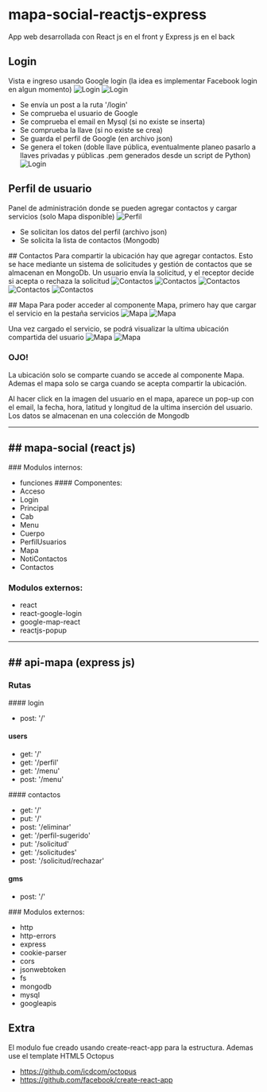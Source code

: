 # mapa-social-reactjs-express
App web desarrollada con React js en el front y Express js en el back

## Login
Vista e ingreso usando Google login (la idea es implementar Facebook login en algun momento)
![Login](./imagenes-mapa-social/login1.png)
![Login](./imagenes-mapa-social/login2.png)
- Se envía un post a la ruta '/login'
- Se comprueba el usuario de Google
- Se comprueba el email en Mysql (si no existe se inserta)
- Se comprueba la llave (si no existe se crea)
- Se guarda el perfil de Google (en archivo json)
- Se genera el token (doble llave pública, eventualmente planeo pasarlo a llaves privadas y públicas .pem generados desde un script de Python)
![Login](./imagenes-mapa-social/login3.png)
## Perfil de usuario
Panel de administración donde se pueden agregar contactos y cargar servicios (solo Mapa disponible)
![Perfil](./imagenes-mapa-social/perfil.png)
- Se solicitan los datos del perfil (archivo json)
- Se solicita la lista de contactos (Mongodb)

## Contactos
Para compartir la ubicación hay que agregar contactos. Esto se hace mediante un sistema de solicitudes y gestión de contactos que se almacenan en MongoDb.
Un usuario envía la solicitud, y el receptor decide si acepta o rechaza la solicitud
![Contactos](./imagenes-mapa-social/contactos1.png)
![Contactos](./imagenes-mapa-social/contactos2.png)
![Contactos](./imagenes-mapa-social/contactos3.png)
![Contactos](./imagenes-mapa-social/contactos4.png)
![Contactos](./imagenes-mapa-social/contactos5.png)

## Mapa
Para poder acceder al componente Mapa, primero hay que cargar el servicio en la pestaña servicios
![Mapa](./imagenes-mapa-social/mapa1.png)
![Mapa](./imagenes-mapa-social/mapa2.png)

Una vez cargado el servicio, se podrá visualizar la ultima ubicación compartida del usuario
![Mapa](./imagenes-mapa-social/mapa3.png)
![Mapa](./imagenes-mapa-social/mapa4.png)

### OJO!
La ubicación solo se comparte cuando se accede al componente Mapa.
Ademas el mapa solo se carga cuando se acepta compartir la ubicación.

Al hacer click en la imagen del usuario en el mapa, aparece un pop-up con el email, la fecha, hora, latitud y longitud de la ultima inserción del usuario.
Los datos se almacenan en una colección de Mongodb

----------------------
## mapa-social (react js)
----------------------
### Modulos internos:
- funciones
#### Componentes:
- Acceso
- Login
- Principal
- Cab
- Menu
- Cuerpo
- PerfilUsuarios
- Mapa
- NotiContactos
- Contactos

### Modulos externos:
- react
- react-google-login
- google-map-react
- reactjs-popup

---------------------- 
## api-mapa (express js)
----------------------
### Rutas
#### login
- post: '/'

#### users
- get: '/'
- get: '/perfil'
- get: '/menu'
- post: '/menu'

#### contactos
- get: '/'
- put: '/'
- post: '/eliminar'
- get: '/perfil-sugerido'
- put: '/solicitud'
- get: '/solicitudes'
- post: '/solicitud/rechazar'

#### gms
- post: '/'

### Modulos externos:
- http
- http-errors
- express
- cookie-parser
- cors
- jsonwebtoken
- fs
- mongodb
- mysql
- googleapis

## Extra
El modulo fue creado usando create-react-app para la estructura. Ademas use el template HTML5 Octopus
- https://github.com/icdcom/octopus
- https://github.com/facebook/create-react-app




